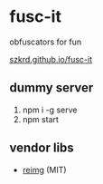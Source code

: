 # fusc-it

obfuscators for fun

[szkrd.github.io/fusc-it](https://szkrd.github.io/fusc-it/)

## dummy server

1. npm i -g serve
2. npm start

## vendor libs

- [reimg](https://github.com/gillyb/reimg) (MIT)
